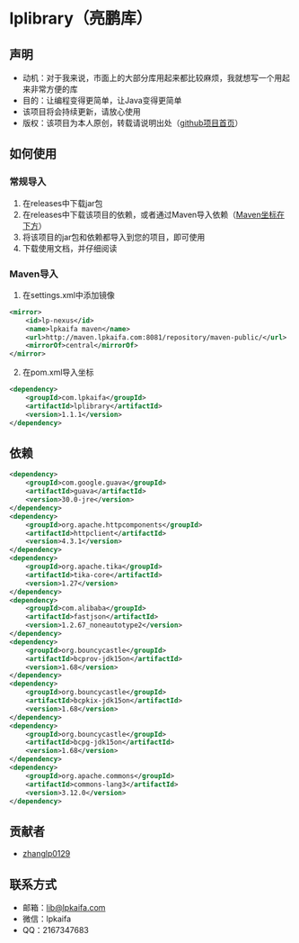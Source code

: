 # lplibrary（亮鹏库）
## 声明
- 动机：对于我来说，市面上的大部分库用起来都比较麻烦，我就想写一个用起来非常方便的库
- 目的：让编程变得更简单，让Java变得更简单
- 该项目将会持续更新，请放心使用
- 版权：该项目为本人原创，转载请说明出处（[github项目首页](https://github.com/zhanglp0129/lplibrary)）
## 如何使用
### 常规导入
1. 在releases中下载jar包
2. 在releases中下载该项目的依赖，或者通过Maven导入依赖（[Maven坐标在下方](https://github.com/zhanglp0129/lplibrary#%E4%BE%9D%E8%B5%96)）
3. 将该项目的jar包和依赖都导入到您的项目，即可使用
4. 下载使用文档，并仔细阅读
### Maven导入
1. 在settings.xml中添加镜像
```xml
<mirror>
    <id>lp-nexus</id>
    <name>lpkaifa maven</name>
    <url>http://maven.lpkaifa.com:8081/repository/maven-public/</url>
    <mirrorOf>central</mirrorOf>
</mirror>
```
2. 在pom.xml导入坐标
```xml
<dependency>
    <groupId>com.lpkaifa</groupId>
    <artifactId>lplibrary</artifactId>
    <version>1.1.1</version>
</dependency>
```
## 依赖
```xml
<dependency>
    <groupId>com.google.guava</groupId>
    <artifactId>guava</artifactId>
    <version>30.0-jre</version>
</dependency>
<dependency>
    <groupId>org.apache.httpcomponents</groupId>
    <artifactId>httpclient</artifactId>
    <version>4.3.1</version>
</dependency>
<dependency>
    <groupId>org.apache.tika</groupId>
    <artifactId>tika-core</artifactId>
    <version>1.27</version>
</dependency>
<dependency>
    <groupId>com.alibaba</groupId>
    <artifactId>fastjson</artifactId>
    <version>1.2.67_noneautotype2</version>
</dependency>
<dependency>
    <groupId>org.bouncycastle</groupId>
    <artifactId>bcprov-jdk15on</artifactId>
    <version>1.68</version>
</dependency>
<dependency>
    <groupId>org.bouncycastle</groupId>
    <artifactId>bcpkix-jdk15on</artifactId>
    <version>1.68</version>
</dependency>
<dependency>
    <groupId>org.bouncycastle</groupId>
    <artifactId>bcpg-jdk15on</artifactId>
    <version>1.68</version>
</dependency>
<dependency>
    <groupId>org.apache.commons</groupId>
    <artifactId>commons-lang3</artifactId>
    <version>3.12.0</version>
</dependency>
```
## 贡献者
- [zhanglp0129](https://github.com/zhanglp0129)
## 联系方式
- 邮箱：lib@lpkaifa.com
- 微信：lpkaifa
- QQ：2167347683
